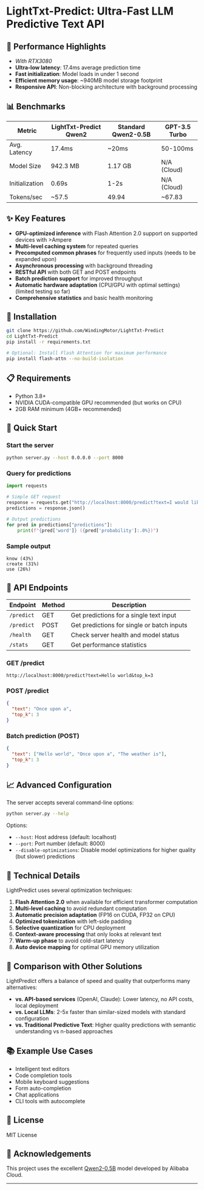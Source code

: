 # LightTxt-Predict: Ultra-Fast LLM Predictive Text API

## 🚀 Performance Highlights
- *With RTX3080*
- **Ultra-low latency**: 17.4ms average prediction time
- **Fast initialization**: Model loads in under 1 second
- **Efficient memory usage**: ~940MB model storage footprint
- **Responsive API**: Non-blocking architecture with background processing

## 📊 Benchmarks

| Metric | LightTxt-Predict Qwen2 | Standard Qwen2-0.5B | GPT-3.5 Turbo |
|--------|-------------|---------------------|---------------|
| Avg. Latency | 17.4ms | ~20ms | 50-100ms |
| Model Size | 942.3 MB | 1.17 GB | N/A (Cloud) |
| Initialization | 0.69s | 1-2s | N/A (Cloud) |
| Tokens/sec | ~57.5 | 49.94 | ~67.83 |

## ✨ Key Features

- **GPU-optimized inference** with Flash Attention 2.0 support on supported devices with >Ampere
- **Multi-level caching system** for repeated queries
- **Precomputed common phrases** for frequently used inputs (needs to be expanded upon)
- **Asynchronous processing** with background threading
- **RESTful API** with both GET and POST endpoints
- **Batch prediction support** for improved throughput
- **Automatic hardware adaptation** (CPU/GPU with optimal settings) (limited testing so far)
- **Comprehensive statistics** and basic health monitoring

## 🔧 Installation

```bash
git clone https://github.com/WindingMotor/LightTxt-Predict
cd LightTxt-Predict
pip install -r requirements.txt

# Optional: Install Flash Attention for maximum performance
pip install flash-attn --no-build-isolation
```

## 📋 Requirements

- Python 3.8+
- NVIDIA CUDA-compatible GPU recommended (but works on CPU)
- 2GB RAM minimum (4GB+ recommended)

## 🚦 Quick Start

### Start the server

```bash
python server.py --host 0.0.0.0 --port 8000
```

### Query for predictions

```python
import requests

# Simple GET request
response = requests.get("http://localhost:8000/predict?text=I would like to")
predictions = response.json()

# Output predictions
for pred in predictions["predictions"]:
    print(f"{pred['word']} ({pred['probability']:.0%})")
```

### Sample output

```
know (43%)
create (31%)
use (26%)
```

## 🔄 API Endpoints

| Endpoint | Method | Description |
|----------|--------|-------------|
| `/predict` | GET | Get predictions for a single text input |
| `/predict` | POST | Get predictions for single or batch inputs |
| `/health` | GET | Check server health and model status |
| `/stats` | GET | Get performance statistics |

### GET /predict

```
http://localhost:8000/predict?text=Hello world&top_k=3
```

### POST /predict

```json
{
  "text": "Once upon a",
  "top_k": 3
}
```

### Batch prediction (POST)

```json
{
  "text": ["Hello world", "Once upon a", "The weather is"],
  "top_k": 3
}
```

## 📈 Advanced Configuration

The server accepts several command-line options:

```bash
python server.py --help
```

Options:
- `--host`: Host address (default: localhost)
- `--port`: Port number (default: 8000)
- `--disable-optimizations`: Disable model optimizations for higher quality (but slower) predictions

## 🧠 Technical Details

LightPredict uses several optimization techniques:

1. **Flash Attention 2.0** when available for efficient transformer computation
2. **Multi-level caching** to avoid redundant computation
3. **Automatic precision adaptation** (FP16 on CUDA, FP32 on CPU)
4. **Optimized tokenization** with left-side padding
5. **Selective quantization** for CPU deployment
6. **Context-aware processing** that only looks at relevant text
7. **Warm-up phase** to avoid cold-start latency
8. **Auto device mapping** for optimal GPU memory utilization

## 🤝 Comparison with Other Solutions

LightPredict offers a balance of speed and quality that outperforms many alternatives:

- **vs. API-based services** (OpenAI, Claude): Lower latency, no API costs, local deployment
- **vs. Local LLMs**: 2-5x faster than similar-sized models with standard configuration
- **vs. Traditional Predictive Text**: Higher quality predictions with semantic understanding vs n-based approaches

## 📚 Example Use Cases

- Intelligent text editors
- Code completion tools
- Mobile keyboard suggestions
- Form auto-completion
- Chat applications
- CLI tools with autocomplete

## 📄 License

MIT License

## 🙏 Acknowledgements

This project uses the excellent [Qwen2-0.5B](https://huggingface.co/Qwen/Qwen2-0.5B) model developed by Alibaba Cloud.

---
